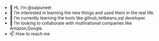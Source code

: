 - 👋 Hi, I’m @saipuneet
- 👀 I’m interested in learning the new things and used them in the real life.
- 🌱 I’m currently learning the tools like github,netbeans,sql developer.
- 💞️ I’m looking to collaborate with mutlinational companies like Amazon,Google.
- 📫 How to reach me 

<!---
saipuneet/saipuneet is a ✨ special ✨ repository because its `README.md` (this file) appears on your GitHub profile.
You can click the Preview link to take a look at your changes.
--->
